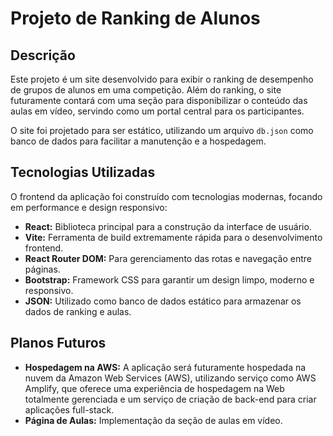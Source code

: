 # Projeto de Ranking de Alunos

## Descrição

Este projeto é um site desenvolvido para exibir o ranking de desempenho de grupos de alunos em uma competição. Além do ranking, o site futuramente contará com uma seção para disponibilizar o conteúdo das aulas em vídeo, servindo como um portal central para os participantes.

O site foi projetado para ser estático, utilizando um arquivo `db.json` como banco de dados para facilitar a manutenção e a hospedagem.

## Tecnologias Utilizadas

O frontend da aplicação foi construído com tecnologias modernas, focando em performance e design responsivo:

- **React:** Biblioteca principal para a construção da interface de usuário.
- **Vite:** Ferramenta de build extremamente rápida para o desenvolvimento frontend.
- **React Router DOM:** Para gerenciamento das rotas e navegação entre páginas.
- **Bootstrap:** Framework CSS para garantir um design limpo, moderno e responsivo.
- **JSON:** Utilizado como banco de dados estático para armazenar os dados de ranking e aulas.

## Planos Futuros

- **Hospedagem na AWS:** A aplicação será futuramente hospedada na nuvem da Amazon Web Services (AWS), utilizando serviço como AWS Amplify, que oferece uma experiência de hospedagem na Web totalmente gerenciada e um serviço de criação de back-end para criar aplicações full-stack.
- **Página de Aulas:** Implementação da seção de aulas em vídeo.
